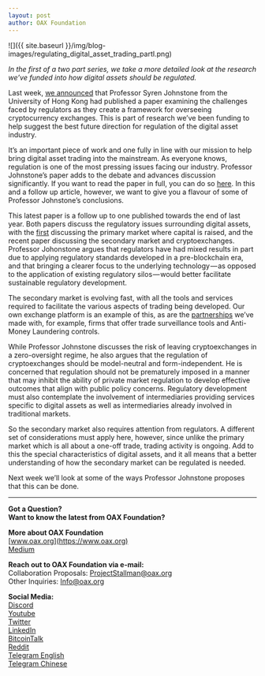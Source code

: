 ```yaml
---
layout: post
author: OAX Foundation
---
```

![]({{ site.baseurl }}/img/blog-images/regulating_digital_asset_trading_partI.png)

_In the first of a two part series, we take a more detailed look at the research we’ve funded into how digital assets should be regulated._

Last week, [we announced](https://medium.com/@OAX_Foundation/new-paper-from-hku-professor-sets-out-requirements-for-the-development-of-a-regulated-secondary-e1feca81f57) that Professor Syren Johnstone from the University of Hong Kong had published a paper examining the challenges faced by regulators as they create a framework for overseeing cryptocurrency exchanges. This is part of research we’ve been funding to help suggest the best future direction for regulation of the digital asset industry.

It’s an important piece of work and one fully in line with our mission to help bring digital asset trading into the mainstream. As everyone knows, regulation is one of the most pressing issues facing our industry. Professor Johnstone’s paper adds to the debate and advances discussion significantly. If you want to read the paper in full, you can do so [here](https://papers.ssrn.com/sol3/papers.cfm?abstract_id=3379623). In this and a follow up article, however, we want to give you a flavour of some of Professor Johnstone’s conclusions.

This latest paper is a follow up to one published towards the end of last year. Both papers discuss the regulatory issues surrounding digital assets, with the [first](https://papers.ssrn.com/sol3/papers.cfm?abstract_id=3264556) discussing the primary market where capital is raised, and the recent paper discussing the secondary market and cryptoexchanges. Professor Johonstone argues that regulators have had mixed results in part due to applying regulatory standards developed in a pre-blockchain era, and that bringing a clearer focus to the underlying technology — as opposed to the application of existing regulatory silos — would better facilitate sustainable regulatory development.

The secondary market is evolving fast, with all the tools and services required to facilitate the various aspects of trading being developed. Our own exchange platform is an example of this, as are the [partnerships](https://medium.com/@OAX_Foundation/partnerships-making-our-vision-a-reality-78880762f999) we’ve made with, for example, firms that offer trade surveillance tools and Anti-Money Laundering controls.

While Professor Johnstone discusses the risk of leaving cryptoexchanges in a zero-oversight regime, he also argues that the regulation of cryptoexchanges should be model-neutral and form-independent. He is concerned that regulation should not be prematurely imposed in a manner that may inhibit the ability of private market regulation to develop effective outcomes that align with public policy concerns. Regulatory development must also contemplate the involvement of intermediaries providing services specific to digital assets as well as intermediaries already involved in traditional markets.

So the secondary market also requires attention from regulators. A different set of considerations must apply here, however, since unlike the primary market which is all about a one-off trade, trading activity is ongoing. Add to this the special characteristics of digital assets, and it all means that a better understanding of how the secondary market can be regulated is needed.

Next week we’ll look at some of the ways Professor Johnstone proposes that this can be done.

---

**Got a Question?**  
**Want to know the latest from OAX Foundation?**  

**More about OAX Foundation**  
[www.oax.org](https://www.oax.org)  
[Medium](https://medium.com/@OAX_Foundation)  

**Reach out to OAX Foundation via e-mail:**  
Collaboration Proposals: [ProjectStallman@oax.org](mailto:ProjectStallman@oax.org)  
Other Inquiries: [Info@oax.org](mailto:Info@oax.org)  

**Social Media:**  
[Discord](https://discordapp.com/invite/ZH5YHkb)  
[Youtube](https://bit.ly/2Bvsk73)  
[Twitter](https://twitter.com/OAX_Foundation)  
[LinkedIn](https://www.linkedin.com/company/oax-foundation/)  
[BitcoinTalk](http://bitcointalk.org/index.php?topic=1943946)  
[Reddit](https://www.reddit.com/r/OpenANX/)  
[Telegram English](https://t.me/openanxteam)  
[Telegram Chinese](https://t.me/oax_cn)  
